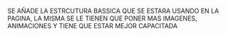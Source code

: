 SE AÑADE LA ESTRCUTURA BASSICA QUE SE ESTARA USANDO EN LA PAGINA, LA MISMA SE LE TIENEN QUE PONER MAS IMAGENES, ANIMACIONES Y TIENE QUE ESTAR MEJOR CAPACITADA
